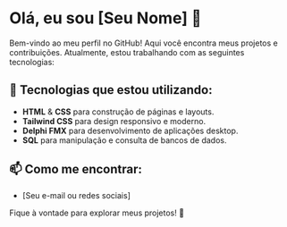 # Olá, eu sou [Seu Nome] 👋

Bem-vindo ao meu perfil no GitHub! Aqui você encontra meus projetos e contribuições. Atualmente, estou trabalhando com as seguintes tecnologias:

## 🚀 Tecnologias que estou utilizando:

- **HTML** & **CSS** para construção de páginas e layouts.
- **Tailwind CSS** para design responsivo e moderno.
- **Delphi FMX** para desenvolvimento de aplicações desktop.
- **SQL** para manipulação e consulta de bancos de dados.

## 📫 Como me encontrar:

- [Seu e-mail ou redes sociais]

Fique à vontade para explorar meus projetos! 🙂
